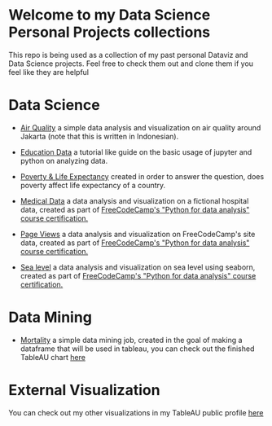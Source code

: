 # Welcome to my Data Science Personal Projects collections
This repo is being used as a collection of my past personal Dataviz and Data Science projects.
Feel free to check them out and clone them if you feel like they are helpful

# Data Science
- [Air Quality](https://github.com/Embruh69/datavizpersonalprojects/blob/main/air%20quality.ipynb)
a simple data analysis and visualization on air quality around Jakarta (note that this is written in Indonesian).

- [Education Data](https://github.com/Embruh69/datavizpersonalprojects/blob/main/datavis.ipynb)
a tutorial like guide on the basic usage of jupyter and python on analyzing data.

- [Poverty & Life Expectancy](https://github.com/Embruh69/datavizpersonalprojects/blob/main/poverty%20%26%20etc.ipynb)
created in order to answer the question, does poverty affect life expectancy of a country.

- [Medical Data](https://github.com/Embruh69/datavizpersonalprojects/blob/main/Medical%20Data.ipynb)
a data analysis and visualization on a fictional hospital data, created as part of [FreeCodeCamp's "Python for data analysis" course certification.](https://www.freecodecamp.org/learn/data-analysis-with-python)

- [Page Views](https://github.com/Embruh69/datavizpersonalprojects/blob/main/Page%20views.ipynb)
a data analysis and visualization on FreeCodeCamp's site data, created as part of [FreeCodeCamp's "Python for data analysis" course certification.](https://www.freecodecamp.org/learn/data-analysis-with-python)

- [Sea level](https://github.com/Embruh69/datavizpersonalprojects/blob/main/Sea%20level.ipynb)
a data analysis and visualization on sea level using seaborn, created as part of [FreeCodeCamp's "Python for data analysis" course certification.](https://www.freecodecamp.org/learn/data-analysis-with-python)

# Data Mining
- [Mortality](https://github.com/Embruh69/datavizpersonalprojects/blob/main/mortality.ipynb)
a simple data mining job, created in the goal of making a dataframe that will be used in tableau, you can check out the finished TableAU chart [here](https://public.tableau.com/views/TheInvisibleEnemyanoverviewofsuicideandtheirnumbers/Dashboard1?:language=en-US)

# External Visualization
You can check out my other visualizations in my TableAU public profile [here](https://public.tableau.com/app/profile/leonard.aldo)
